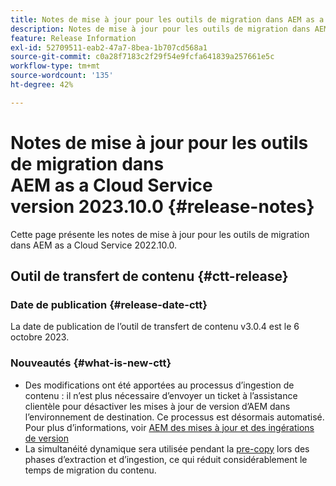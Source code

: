 ```yaml
---
title: Notes de mise à jour pour les outils de migration dans AEM as a Cloud Service version 2023.10.0
description: Notes de mise à jour pour les outils de migration dans AEM as a Cloud Service version 2022.10.0
feature: Release Information
exl-id: 52709511-eab2-47a7-8bea-1b707cd568a1
source-git-commit: c0a28f7183c2f29f54e9fcfa641839a257661e5c
workflow-type: tm+mt
source-wordcount: '135'
ht-degree: 42%

---
```


# Notes de mise à jour pour les outils de migration dans AEM as a Cloud Service version 2023.10.0 {#release-notes}

Cette page présente les notes de mise à jour pour les outils de migration dans AEM as a Cloud Service 2022.10.0.

## Outil de transfert de contenu {#ctt-release}

### Date de publication {#release-date-ctt}

La date de publication de l’outil de transfert de contenu v3.0.4 est le 6 octobre 2023.

### Nouveautés {#what-is-new-ctt}

* Des modifications ont été apportées au processus d’ingestion de contenu : il n’est plus nécessaire d’envoyer un ticket à l’assistance clientèle pour désactiver les mises à jour de version d’AEM dans l’environnement de destination. Ce processus est désormais automatisé. Pour plus d’informations, voir [AEM des mises à jour et des ingérations de version](/help/journey-migration/content-transfer-tool/using-content-transfer-tool/ingesting-content.md#aem-version-updates-and-ingestions)
* La simultanéité dynamique sera utilisée pendant la [pre-copy](/help/journey-migration/content-transfer-tool/using-content-transfer-tool/handling-large-content-repositories.md) lors des phases d’extraction et d’ingestion, ce qui réduit considérablement le temps de migration du contenu.

